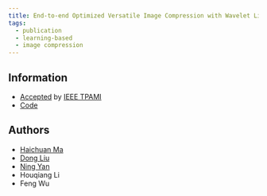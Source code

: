 ```yaml
---
title: End-to-end Optimized Versatile Image Compression with Wavelet Like Transform
tags:
  - publication
  - learning-based
  - image compression
---
```


## Information

- [Accepted](https://ieeexplore.ieee.org/document/9204799) by
  [IEEE TPAMI](https://www.computer.org/csdl/journal/tp)
- [Code](https://github.com/mahaichuan/Versatile-Image-Compression)

## Authors

- [Haichuan Ma](/people/2020/09/01/ma-haichuan)
- [Dong Liu](/people/2020/09/01/liu-dong)
- [Ning Yan](/people/2020/09/01/yan-ning)
- Houqiang Li
- Feng Wu
